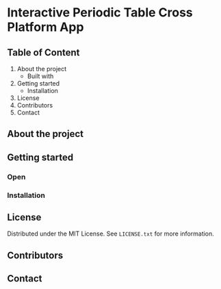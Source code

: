 # Interactive Periodic Table Cross Platform App

## Table of Content
  1. About the project
     - Built with
  2. Getting started
     - Installation
  3. License
  4. Contributors
  5. Contact

## About the project

## Getting started
### Open
### Installation

## License
Distributed under the MIT License. See `LICENSE.txt` for more information.

## Contributors

## Contact
